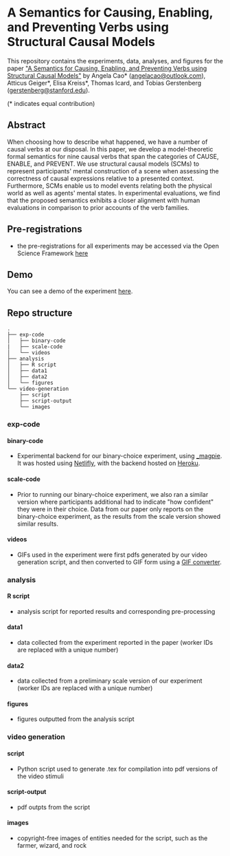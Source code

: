 # A Semantics for Causing, Enabling, and Preventing Verbs using Structural Causal Models

This repository contains the experiments, data, analyses, and figures for the paper ["A Semantics for Causing, Enabling, and Preventing Verbs using Structural Causal Models"](https://google.com) by Angela Cao* (angelacao@outlook.com), Atticus Geiger*, Elisa Kreiss*, Thomas Icard, and Tobias Gerstenberg (gerstenberg@stanford.edu).

(* indicates equal contribution)

## Abstract
When choosing how to describe what happened, we have a number of causal verbs at our disposal. In this paper, we develop a model-theoretic formal semantics for nine causal verbs that span the categories of CAUSE, ENABLE, and PREVENT. We use structural causal models (SCMs) to represent participants' mental construction of a scene when assessing the correctness of causal expressions relative to a presented context. Furthermore, SCMs enable us to model events relating both the physical world as well as agents' mental states. In experimental evaluations, we find that the proposed semantics exhibits a closer alignment with human evaluations in comparison to prior accounts of the verb families.

## Pre-registrations
- the pre-registrations for all experiments may be accessed via the Open Science Framework [here](https://osf.io/)

## Demo
You can see a demo of the experiment [here](https://mellifluous-semifreddo-3bdde2.netlify.app/).

## Repo structure
```
.
├── exp-code
│   ├── binary-code
|   ├── scale-code
│   └── videos
├── analysis
│   ├── R script
│   ├── data1
│   ├── data2
│   └── figures
└── video-generation
    ├── script
    ├── script-output
    └── images
```

### exp-code

#### binary-code

- Experimental backend for our binary-choice experiment, using [_magpie](https://magpie-ea.github.io/magpie-site/). It was hosted using [Netlifly](https://app.netlify.com/), with the backend hosted on [Heroku](https://www.heroku.com/).

#### scale-code

- Prior to running our binary-choice experiment, we also ran a similar version where participants additional had to indicate "how confident" they were in their choice. Data from our paper only reports on the binary-choice experiment, as the results from the scale version showed similar results.

#### videos

- GIFs used in the experiment were first pdfs generated by our video generation script, and then converted to GIF form using a [GIF converter](https://ezgif.com/maker).

### analysis

#### R script

- analysis script for reported results and corresponding pre-processing

#### data1

- data collected from the experiment reported in the paper (worker IDs are replaced with a unique number)

#### data2

- data collected from a preliminary scale version of our experiment (worker IDs are replaced with a unique number)

#### figures

- figures outputted from the analysis script

### video generation

#### script

- Python script used to generate .tex for compilation into pdf versions of the video stimuli

#### script-output

- pdf outpts from the script

#### images

- copyright-free images of entities needed for the script, such as the farmer, wizard, and rock

